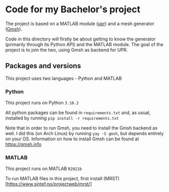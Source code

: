 # Code for my Bachelor's project
The project is based on a MATLAB module ([upr](https://www.sintef.no/projectweb/mrst/modules/upr/)) and a mesh generator ([Gmsh](https://gmsh.info)).

Code in this directory will firstly be about getting to know the generator (primarily through its Python API) and the MATLAB module. The goal of the project is to join the two, using Gmsh as backend for UPR.

## Packages and versions
This project uses two languages - Python and MATLAB

### Python
This project runs on Python `3.10.2`

All python packages can be found in `requirements.txt` and, as usual, installed by running `pip install -r requirements.txt`

Note that in order to run Gmsh, you need to install the Gmsh backend as well. I did this (on Arch Linux) by running `yay -S gmsh`, but depends entirely on your OS. Information on how to install Gmsh can be found at https://gmsh.info

### MATLAB
This project runs on MATLAB `R2021b`

To run MATLAB files in this project, first install (MRST)[https://www.sintef.no/projectweb/mrst/]
